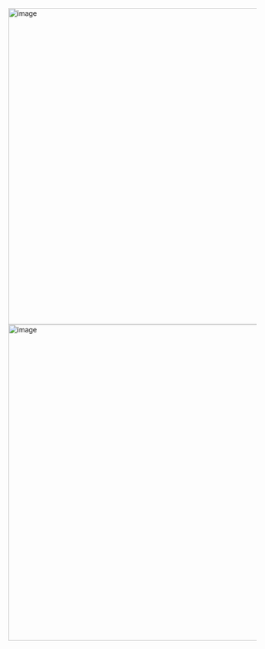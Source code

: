 <img width="641" alt="image" src="https://user-images.githubusercontent.com/89638496/200444277-848a61de-c592-4bf3-95b9-ae9e70ea9b49.png">
<img width="641" alt="image" src="https://user-images.githubusercontent.com/89638496/200444297-01ed7506-8a80-4390-b1e8-e43af93ff434.png">

